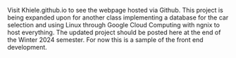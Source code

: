 Visit Khiele.github.io to see the webpage hosted via Github. This project is being expanded upon for another class implementing a database for the car selection and using Linux through Google Cloud Computing with ngnix to host everything. The updated project should be posted here at the end of the Winter 2024 semester. For now this is a sample of the front end development.

